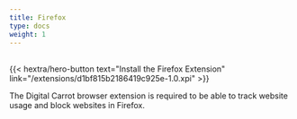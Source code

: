 ```yaml
---
title: Firefox
type: docs
weight: 1
---
```


<br/>
{{< hextra/hero-button text="Install the Firefox Extension" link="/extensions/d1bf815b2186419c925e-1.0.xpi" >}}

The Digital Carrot browser extension is required to be able to track website usage and block websites in Firefox.
